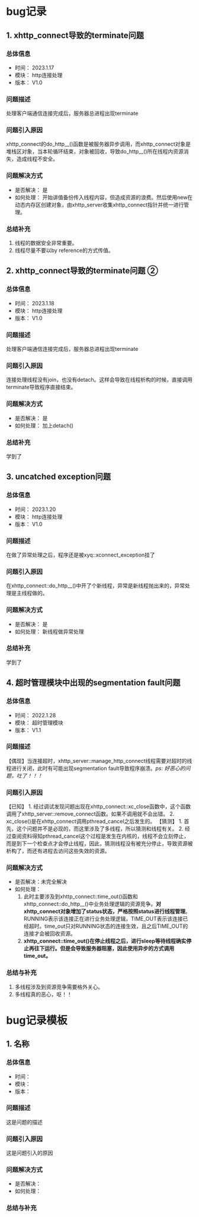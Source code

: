 # bug记录

## 1. xhttp_connect导致的terminate问题

### 总体信息

- 时间： 2023.1.17
- 模块： http连接处理
- 版本： V1.0

### 问题描述

处理客户端通信连接完成后，服务器总进程出现terminate

### 问题引入原因

xhttp_connect的do_http__()函数是被服务器异步调用，而xhttp_connect对象是堆栈区对象，当本轮循环结束，对象被回收，导致do_http__()所在线程内资源消失，造成线程不安全。

### 问题解决方式

- 是否解决： 是
- 如何处理：
    开始讲值备份传入线程内容，但造成资源的浪费。然后使用new在动态内存区创建对象，由xhttp_server收集xhttp_connect指针并统一进行管理。

### 总结补充

1. 线程的数据安全非常重要。
2. 线程尽量不要以by reference的方式传值。

## 2. xhttp_connect导致的terminate问题 ②

### 总体信息

- 时间： 2023.1.18
- 模块： http连接处理
- 版本： V1.0

### 问题描述

处理客户端通信连接完成后，服务器总进程出现terminate

### 问题引入原因

连接处理线程没有join，也没有detach。这样会导致在线程析构的时候，直接调用terminate导致程序直接结束。

### 问题解决方式

- 是否解决： 是
- 如何处理：
    加上detach()

### 总结补充

学到了

## 3. uncatched exception问题

### 总体信息

- 时间： 2023.1.20
- 模块： http连接处理
- 版本： V1.0

### 问题描述

在做了异常处理之后，程序还是被xyq::xconnect_exception挂了

### 问题引入原因

在xhttp_connect::do_http__()中开了个新线程，异常是新线程抛出来的，异常处理是主线程做的。

### 问题解决方式

- 是否解决： 是
- 如何处理：
    新线程做异常处理

### 总结补充

学到了

## 4. 超时管理模块中出现的segmentation fault问题

### 总体信息

- 时间： 2022.1.28
- 模块： 超时管理模块
- 版本： V1.1

### 问题描述

【偶现】当连接超时，xhttp_server::manage_http_connect线程需要对超时的线程进行关闭，此时有可能出现segmentation fault导致程序崩溃。*ps: 好恶心的问题，吐了！！！*

### 问题引入原因

【已知】
    1. 经过调试发现问题出现在xhttp_connect::xc_close函数中，这个函数调用了xhttp_server::remove_connect函数。如果不调用就不会出错。
    2. xc_close()是在xhttp_connect调用pthread_cancel之后发生的。
【猜测】
    1. 首先，这个问题并不是必现的，而这里涉及了多线程，所以猜测和线程有关。
    2. 经过查阅资料得知pthread_cancel这个过程是发生在内核的，线程不会立刻停止，而是到下一个检查点才会停止线程，因此，猜测线程没有被充分停止，导致资源被析构了，而还有进程去访问这些失效的资源。

### 问题解决方式

 - 是否解决：未完全解决
 - 如何处理：
     1. 此时主要涉及到xhttp_connect::time_out()函数和xhttp_connect::do_http__()中业务处理逻辑的资源竞争。**对xhttp_connect对象增加了status状态，严格按照status进行线程管理**。RUNNING表示该连接正在进行业务处理逻辑，TIME_OUT表示该连接已经超时。time_out只对RUNNING状态的连接生效，且之后TIME_OUT的连接才会被回收资源。
     2. **xhttp_connect::time_out()在停止线程之后，进行sleep等待线程确实停止再往下运行。但是会导致服务器阻塞，因此使用异步的方式调用time_out。**

### 总结与补充

1. 多线程涉及到资源竞争需要格外关心。
2. 多线程真的恶心，呕！！

# bug记录模板

## 1. 名称

### 总体信息

- 时间：
- 模块：
- 版本：

### 问题描述

这是问题的描述

### 问题引入原因

这是问题引入的原因

### 问题解决方式

- 是否解决：
- 如何处理：

### 总结与补充
